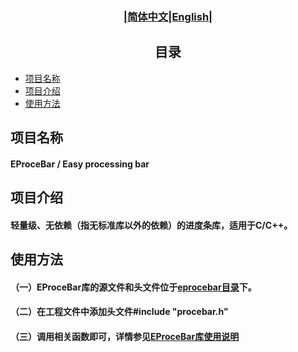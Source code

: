 ### <div align="center">|[简体中文](README.md)|[English](doc/en/README_en.md)|</div>

## <div align="center">目录</div> 
- [项目名称](#项目名称)
- [项目介绍](#项目介绍)
- [使用方法](#使用方法)

## 项目名称
#### EProceBar / Easy processing bar

## 项目介绍
#### 轻量级、无依赖（指无标准库以外的依赖）的进度条库，适用于C/C++。

## 使用方法
#### （一）EProceBar库的源文件和头文件位于[eprocebar目录](eprocebar)下。
#### （二）在工程文件中添加头文件#include "procebar.h"
#### （三）调用相关函数即可，详情参见[EProceBar库使用说明](doc/cn/EProceBar.md)